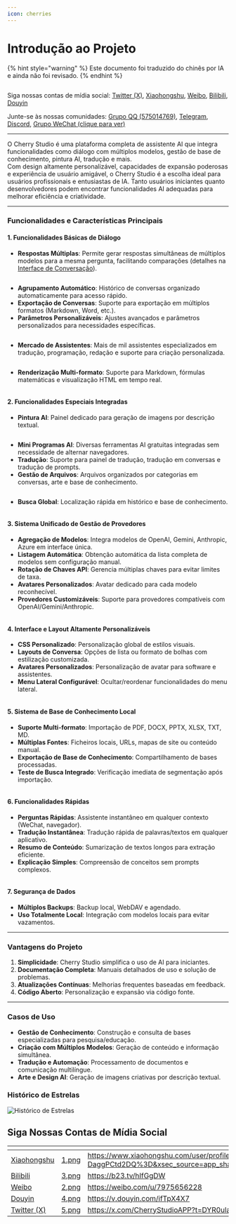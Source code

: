 ```yaml
---
icon: cherries
---
```

# Introdução ao Projeto


{% hint style="warning" %}
Este documento foi traduzido do chinês por IA e ainda não foi revisado.
{% endhint %}




<figure><img src=".gitbook/assets/docs-readme-banner1.png" alt=""><figcaption></figcaption></figure>

Siga nossas contas de mídia social: [Twitter (X)](https://x.com/CherryStudioAPP), [Xiaohongshu](https://www.xiaohongshu.com/user/profile/662b6853000000000b031d9a), [Weibo](https://weibo.com/u/7975656228), [Bilibili](https://space.bilibili.com/3546657515898892), [Douyin](https://www.douyin.com/user/MS4wLjABAAAAmw9A54m5J0hHVMQY5eGrVJ-EHDoOS0hgJ6M1F9MN2Tn2V163A0xrC4_KVzfmQSxC)

Junte-se às nossas comunidades: [Grupo QQ (575014769)](https://qm.qq.com/q/lo0D4qVZKi), [Telegram](https://t.me/CherryStudioAI), [Discord](https://discord.gg/wez8HtpxqQ), [Grupo WeChat (clique para ver)](https://www.cherry-ai.com/#Community)

***

O Cherry Studio é uma plataforma completa de assistente AI que integra funcionalidades como diálogo com múltiplos modelos, gestão de base de conhecimento, pintura AI, tradução e mais.\
Com design altamente personalizável, capacidades de expansão poderosas e experiência de usuário amigável, o Cherry Studio é a escolha ideal para usuários profissionais e entusiastas de IA. Tanto usuários iniciantes quanto desenvolvedores podem encontrar funcionalidades AI adequadas para melhorar eficiência e criatividade.

***

### **Funcionalidades e Características Principais**

#### **1. Funcionalidades Básicas de Diálogo**

* **Respostas Múltiplas**: Permite gerar respostas simultâneas de múltiplos modelos para a mesma pergunta, facilitando comparações (detalhes na [Interface de Conversação](cherrystudio/preview/chat.md)).

<figure><img src=".gitbook/assets/docs-readme-1 (1).png" alt=""><figcaption></figcaption></figure>

* **Agrupamento Automático**: Histórico de conversas organizado automaticamente para acesso rápido.
* **Exportação de Conversas**: Suporte para exportação em múltiplos formatos (Markdown, Word, etc.).
* **Parâmetros Personalizáveis**: Ajustes avançados e parâmetros personalizados para necessidades específicas.

<figure><img src=".gitbook/assets/docs-readme-2 (2).png" alt=""><figcaption></figcaption></figure>

* **Mercado de Assistentes**: Mais de mil assistentes especializados em tradução, programação, redação e suporte para criação personalizada.

<figure><img src=".gitbook/assets/docs-readme-4.png" alt=""><figcaption></figcaption></figure>

* **Renderização Multi-formato**: Suporte para Markdown, fórmulas matemáticas e visualização HTML em tempo real.

<figure><img src=".gitbook/assets/docs-readme-3 (1).png" alt=""><figcaption></figcaption></figure>

#### **2. Funcionalidades Especiais Integradas**

* **Pintura AI**: Painel dedicado para geração de imagens por descrição textual.

<figure><img src=".gitbook/assets/docs-readme-5.png" alt=""><figcaption></figcaption></figure>

* **Mini Programas AI**: Diversas ferramentas AI gratuitas integradas sem necessidade de alternar navegadores.
* **Tradução**: Suporte para painel de tradução, tradução em conversas e tradução de prompts.
* **Gestão de Arquivos**: Arquivos organizados por categorias em conversas, arte e base de conhecimento.

<figure><img src=".gitbook/assets/docs-readme-6.png" alt=""><figcaption></figcaption></figure>

* **Busca Global**: Localização rápida em histórico e base de conhecimento.

<figure><img src=".gitbook/assets/docs-readme-7.png" alt=""><figcaption></figcaption></figure>

#### **3. Sistema Unificado de Gestão de Provedores**

* **Agregação de Modelos**: Integra modelos de OpenAI, Gemini, Anthropic, Azure em interface única.
* **Listagem Automática**: Obtenção automática da lista completa de modelos sem configuração manual.
* **Rotação de Chaves API**: Gerencia múltiplas chaves para evitar limites de taxa.
* **Avatares Personalizados**: Avatar dedicado para cada modelo reconhecível.
* **Provedores Customizáveis**: Suporte para provedores compatíveis com OpenAI/Gemini/Anthropic.

<figure><img src=".gitbook/assets/docs-readme-8.png" alt=""><figcaption></figcaption></figure>

#### **4. Interface e Layout Altamente Personalizáveis**

* **CSS Personalizado**: Personalização global de estilos visuais.
* **Layouts de Conversa**: Opções de lista ou formato de bolhas com estilização customizada.
* **Avatares Personalizados**: Personalização de avatar para software e assistentes.
* **Menu Lateral Configurável**: Ocultar/reordenar funcionalidades do menu lateral.

<figure><img src=".gitbook/assets/docs-readme-9.png" alt=""><figcaption></figcaption></figure>

#### **5. Sistema de Base de Conhecimento Local**

* **Suporte Multi-formato**: Importação de PDF, DOCX, PPTX, XLSX, TXT, MD.
* **Múltiplas Fontes**: Ficheiros locais, URLs, mapas de site ou conteúdo manual.
* **Exportação de Base de Conhecimento**: Compartilhamento de bases processadas.
* **Teste de Busca Integrado**: Verificação imediata de segmentação após importação.

<figure><img src=".gitbook/assets/docs-readme-10.png" alt=""><figcaption></figcaption></figure>

#### **6. Funcionalidades Rápidas**

* **Perguntas Rápidas**: Assistente instantâneo em qualquer contexto (WeChat, navegador).
* **Tradução Instantânea**: Tradução rápida de palavras/textos em qualquer aplicativo.
* **Resumo de Conteúdo**: Sumarização de textos longos para extração eficiente.
* **Explicação Simples**: Compreensão de conceitos sem prompts complexos.

<figure><img src=".gitbook/assets/docs-readme-11.png" alt=""><figcaption></figcaption></figure>

#### **7. Segurança de Dados**

* **Múltiplos Backups**: Backup local, WebDAV e agendado.
* **Uso Totalmente Local**: Integração com modelos locais para evitar vazamentos.

***

### **Vantagens do Projeto**

1. **Simplicidade**: Cherry Studio simplifica o uso de AI para iniciantes.
2. **Documentação Completa**: Manuais detalhados de uso e solução de problemas.
3. **Atualizações Contínuas**: Melhorias frequentes baseadas em feedback.
4. **Código Aberto**: Personalização e expansão via código fonte.

***

### **Casos de Uso**

* **Gestão de Conhecimento**: Construção e consulta de bases especializadas para pesquisa/educação.
* **Criação com Múltiplos Modelos**: Geração de conteúdo e informação simultânea.
* **Tradução e Automação**: Processamento de documentos e comunicação multilíngue.
* **Arte e Design AI**: Geração de imagens criativas por descrição textual.

### Histórico de Estrelas

![Histórico de Estrelas](https://urlscan.io/liveshot/?width=1300\&height=620\&url=https://cherrystarhistory.ocool.online/)

## Siga Nossas Contas de Mídia Social

<table data-view="cards"><thead><tr><th></th><th data-hidden data-card-cover data-type="files"></th><th data-hidden data-card-target data-type="content-ref"></th></tr></thead><tbody><tr><td><a href="https://www.xiaohongshu.com/user/profile/662b6853000000000b031d9a?xsec_token=YB_1nKvlH4r5hPYVVbbsNHF8Y6n6AKlm5-DaggPCtd2DQ%3D&#x26;xsec_source=app_share&#x26;xhsshare=CopyLink&#x26;appuid=662b6853000000000b031d9a&#x26;apptime=1738627324&#x26;share_id=ace5db41b5954fab8d98a2a7865a62bc&#x26;share_channel=copy_link">Xiaohongshu</a></td><td><a href=".gitbook/assets/1.png">1.png</a></td><td><a href="https://www.xiaohongshu.com/user/profile/662b6853000000000b031d9a?xsec_token=YB_1nKvlH4r5hPYVVbbsNHF8Y6n6AKlm5-DaggPCtd2DQ%3D&#x26;xsec_source=app_share&#x26;xhsshare=CopyLink&#x26;appuid=662b6853000000000b031d9a&#x26;apptime=1738627324&#x26;share_id=ace5db41b5954fab8d98a2a7865a62bc&#x26;share_channel=copy_link">https://www.xiaohongshu.com/user/profile/662b6853000000000b031d9a?xsec_token=YB_1nKvlH4r5hPYVVbbsNHF8Y6n6AKlm5-DaggPCtd2DQ%3D&#x26;xsec_source=app_share&#x26;xhsshare=CopyLink&#x26;appuid=662b6853000000000b031d9a&#x26;apptime=1738627324&#x26;share_id=ace5db41b5954fab8d98a2a7865a62bc&#x26;share_channel=copy_link</a></td></tr><tr><td><a href="https://b23.tv/hIfGgDW">Bilibili</a></td><td><a href=".gitbook/assets/3.png">3.png</a></td><td><a href="https://b23.tv/hIfGgDW">https://b23.tv/hIfGgDW</a></td></tr><tr><td><a href="https://weibo.com/u/7975656228">Weibo</a></td><td><a href=".gitbook/assets/2.png">2.png</a></td><td><a href="https://weibo.com/u/7975656228">https://weibo.com/u/7975656228</a></td></tr><tr><td><a href="https://v.douyin.com/ifTpX4X7">Douyin</a></td><td><a href=".gitbook/assets/4.png">4.png</a></td><td><a href="https://v.douyin.com/ifTpX4X7">https://v.douyin.com/ifTpX4X7</a></td></tr><tr><td><a href="https://x.com/CherryStudioAPP?t=DYR0ulaLur-bO4Us3bG79A&#x26;s=05">Twitter (X)</a></td><td><a href=".gitbook/assets/5.png">5.png</a></td><td><a href="https://x.com/CherryStudioAPP?t=DYR0ulaLur-bO4Us3bG79A&#x26;s=05">https://x.com/CherryStudioAPP?t=DYR0ulaLur-bO4Us3bG79A&#x26;s=05</a></td></tr></tbody></table>